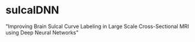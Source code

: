# sulcalDNN
"Improving Brain Sulcal Curve Labeling in Large Scale Cross-Sectional MRI using Deep Neural Networks"

